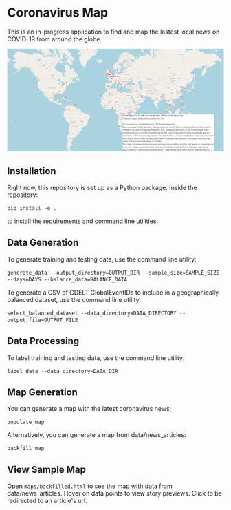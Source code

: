 # Coronavirus Map

This is an in-progress application to find and map the lastest local news on COVID-19 from around the globe.

![Map Photo](/images/screenshot.png)

## Installation

Right now, this repository is set up as a Python package. Inside the repository:
```
pip install -e .
```
to install the requirements and command line utilities.

## Data Generation

To generate training and testing data, use the command line utility:
```
generate_data --output_directory=OUTPUT_DIR --sample_size=SAMPLE_SIZE --days=DAYS --balance_data=BALANCE_DATA
```
To generate a CSV of GDELT GlobalEventIDs to include in a geographically balanced dataset, use the command line utility:
```
select_balanced_dataset --data_directory=DATA_DIRECTORY --output_file=OUTPUT_FILE
```

## Data Processing

To label training and testing data, use the command line utility:
```
label_data --data_directory=DATA_DIR
```

## Map Generation

You can generate a map with the latest coronavirus news:
```
populate_map
```
Alternatively, you can generate a map from data/news_articles:
```
backfill_map
```

## View Sample Map

Open ```maps/backfilled.html``` to see the map with data from data/news_articles. Hover on data points to view story previews. Click to be redirected to an article's url.
